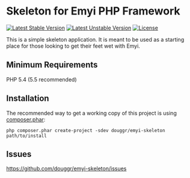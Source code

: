# Skeleton for Emyi PHP Framework
[![Latest Stable Version](https://poser.pugx.org/douggr/emyi-skeleton/version.png)](https://packagist.org/packages/douggr/emyi-skeleton) [![Latest Unstable Version](https://poser.pugx.org/douggr/emyi-skeleton/v/unstable.png)](//packagist.org/packages/douggr/emyi-skeleton) [![License](https://poser.pugx.org/douggr/emyi-skeleton/license.png)](https://packagist.org/packages/douggr/emyi-skeleton)

This is a simple skeleton application. It is meant to be used as a starting place for those looking to get their feet wet with Emyi.

## Minimum Requirements
PHP 5.4 (5.5 recommended)

## Installation
The recommended way to get a working copy of this project is using [composer.phar](https://getcomposer.org/download/):

    php composer.phar create-project -sdev douggr/emyi-skeleton path/to/install

## Issues
https://github.com/douggr/emyi-skeleton/issues
